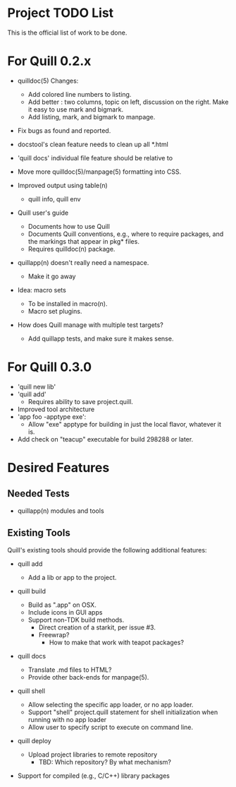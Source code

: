 # Project TODO List

This is the official list of work to be done.

# For Quill 0.2.x

* quilldoc(5) Changes:
  * Add colored line numbers to listing.
  * Add better <topiclist>: two columns, topic on left, discussion on the
    right.  Make it easy to use mark and bigmark.
  * Add listing, mark, and bigmark to manpage.

* Fix bugs as found and reported.
* docstool's clean feature needs to clean up all *.html
* 'quill docs' individual file feature should be relative to <root>
* Move more quilldoc(5)/manpage(5) formatting into CSS.
* Improved output using table(n)
  * quill info, quill env
* Quill user's guide
  * Documents how to use Quill
  * Documents Quill conventions, e.g., where to require packages, and the
    markings that appear in pkg* files.
  * Requires quilldoc(n) package.
* quillapp(n) doesn't really need a namespace.
  * Make it go away
* Idea: macro sets
  * To be installed in macro(n).
  * Macro set plugins.
* How does Quill manage with multiple test targets?
  * Add quillapp tests, and make sure it makes sense.

# For Quill 0.3.0

* 'quill new lib'
* 'quill add'
  * Requires ability to save project.quill.
* Improved tool architecture
* 'app foo -apptype exe':
  * Allow "exe" apptype for building in just the local flavor, whatever it 
    is.
* Add check on "teacup" executable for build 298288 or later.

# Desired Features

## Needed Tests

* quillapp(n) modules and tools

## Existing Tools

Quill's existing tools should provide the following additional features:

* quill add
  * Add a lib or app to the project.

* quill build
  * Build as ".app" on OSX.
  * Include icons in GUI apps
  * Support non-TDK build methods.
    * Direct creation of a starkit, per issue #3.
    * Freewrap?
      * How to make that work with teapot packages?

* quill docs
  * Translate .md files to HTML?
  * Provide other back-ends for manpage(5).

* quill shell
  * Allow selecting the specific app loader, or no app loader.
  * Support "shell" project.quill statement for shell initialization
    when running with no app loader
  * Allow user to specify script to execute on command line.

* quill deploy
  * Upload project libraries to remote repository
    * TBD: Which repository?  By what mechanism?

* Support for compiled (e.g., C/C++) library packages

